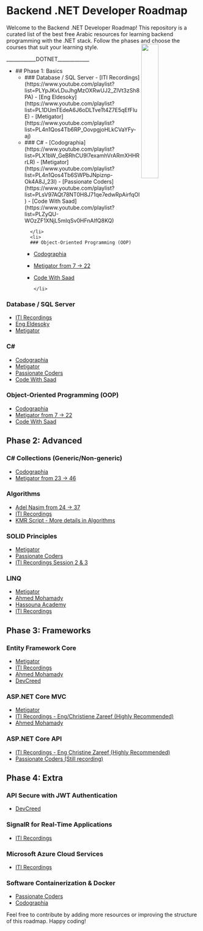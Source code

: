 # Backend .NET Developer Roadmap

Welcome to the Backend .NET Developer Roadmap! This repository is a curated list of the best free Arabic resources for learning backend programming with the .NET stack. Follow the phases and choose the courses that suit your learning style.
<img align="right" src="https://user-images.githubusercontent.com/74038190/229223263-cf2e4b07-2615-4f87-9c38-e37600f8381a.gif" width=30%>
<br>
<p>____________DOTNET_____________</p>
<ul>
  <li>
    ## Phase 1: Basics 
    <ul>
      <li>
        ### Database / SQL Server
- [ITI Recordings](https://www.youtube.com/playlist?list=PLYpJKvLDuJhgMzOXRwUJ2_ZlVt3zSh8PA)
- [Eng Eldesoky](https://www.youtube.com/playlist?list=PL1DUmTEdeA6J6oDLTveTt4Z7E5qEfFluE)
- [Metigator](https://www.youtube.com/playlist?list=PL4n1Qos4Tb6RP_OovpgjoHLkCVaYFy-aj)
      </li>
      <li>
        ### C#
- [Codographia](https://www.youtube.com/playlist?list=PLX1bW_GeBRhCU9l7examhVrARmXHHRrLR)
- [Metigator](https://www.youtube.com/playlist?list=PL4n1Qos4Tb6SWPbJNpiznp-Ok4A8J_23l)
- [Passionate Coders](https://www.youtube.com/playlist?list=PLsV97AQt78NT0H8J71qe7edwRpAirfqOI)
- [Code With Saad](https://www.youtube.com/playlist?list=PLZyQU-WOzZF1XNjL5mIqSv0HFnAlfQ8KQ)

      </li>
      <li>
      ### Object-Oriented Programming (OOP)
- [Codographia](https://www.youtube.com/playlist?list=PLX1bW_GeBRhAfq0EsDHH4YemBAd6G-H75)
- [Metigator from 7 -> 22](https://www.youtube.com/playlist?list=PL4n1Qos4Tb6SWPbJNpiznp-Ok4A8J_23l)
- [Code With Saad](https://www.youtube.com/playlist?list=PLZyQU-WOzZF3s6vZ5ekPcJ1w-7C4Iz2S5)

      </li>
    </ul>
  </li>
</ul>


### Database / SQL Server
- [ITI Recordings](https://www.youtube.com/playlist?list=PLYpJKvLDuJhgMzOXRwUJ2_ZlVt3zSh8PA)
- [Eng Eldesoky](https://www.youtube.com/playlist?list=PL1DUmTEdeA6J6oDLTveTt4Z7E5qEfFluE)
- [Metigator](https://www.youtube.com/playlist?list=PL4n1Qos4Tb6RP_OovpgjoHLkCVaYFy-aj)

### C#
- [Codographia](https://www.youtube.com/playlist?list=PLX1bW_GeBRhCU9l7examhVrARmXHHRrLR)
- [Metigator](https://www.youtube.com/playlist?list=PL4n1Qos4Tb6SWPbJNpiznp-Ok4A8J_23l)
- [Passionate Coders](https://www.youtube.com/playlist?list=PLsV97AQt78NT0H8J71qe7edwRpAirfqOI)
- [Code With Saad](https://www.youtube.com/playlist?list=PLZyQU-WOzZF1XNjL5mIqSv0HFnAlfQ8KQ)

### Object-Oriented Programming (OOP)
- [Codographia](https://www.youtube.com/playlist?list=PLX1bW_GeBRhAfq0EsDHH4YemBAd6G-H75)
- [Metigator from 7 -> 22](https://www.youtube.com/playlist?list=PL4n1Qos4Tb6SWPbJNpiznp-Ok4A8J_23l)
- [Code With Saad](https://www.youtube.com/playlist?list=PLZyQU-WOzZF3s6vZ5ekPcJ1w-7C4Iz2S5)

## Phase 2: Advanced

### C# Collections (Generic/Non-generic)
- [Codographia](https://www.youtube.com/playlist?list=PLX1bW_GeBRhBbnebNayUDYlQJRBKwZKlo)
- [Metigator from 23 -> 46](https://www.youtube.com/playlist?list=PL4n1Qos4Tb6SWPbJNpiznp-Ok4A8J_23l)

### Algorithms
- [Adel Nasim from 24 -> 37](https://www.youtube.com/playlist?list=PLCInYL3l2AajqOUW_2SwjWeMwf4vL4RSp)
- [ITI Recordings](https://drive.google.com/drive/u/0/folders/163vUyJdwJJXJfQLC2MYjI-bCDIkVf50R)
- [KMR Script - More details in Algorithms](https://www.youtube.com/watch?v=hxNi6unsrAg&list=PLL2zWZTDFZzjxarUL23ydiOgibhRipGYC)

### SOLID Principles
- [Metigator](https://www.youtube.com/playlist?list=PL4n1Qos4Tb6ThSyydEJTm7xJ3qEwE8Oyu)
- [Passionate Coders](https://www.youtube.com/playlist?list=PLsV97AQt78NRT1GmH2EJ-o-2_ILFM9feq)
- [ITI Recordings Session 2 & 3](https://www.youtube.com/playlist?list=PLYpJKvLDuJhipnhVyfDr6Mpz8NLfJ7kyc)

### LINQ
- [Metigator](https://www.youtube.com/playlist?list=PL4n1Qos4Tb6Sj1Y4xJuJoWCuqleeG2yt6)
- [Ahmed Mohamady](https://www.youtube.com/playlist?list=PLqPejUavRNTXdgLMPnCwqriZX1yZ_Kgib)
- [Hassouna Academy](https://www.youtube.com/playlist?list=PLHIfW1KZRIfnW4RDln5tzw6htvNhnkr7t)
- [ITI Recordings](https://www.youtube.com/playlist?list=PLesfn4TAj57XPaxXcGQ2mmBGyfvrvV_Aa)

## Phase 3: Frameworks

### Entity Framework Core
- [Metigator](https://www.youtube.com/playlist?list=PL4n1Qos4Tb6QZkbTWJx7wHqEABP8Pg6uv)
- [ITI Recordings](https://www.youtube.com/playlist?list=PLesfn4TAj57WisNpNGLPCS1donYYAEQSI)
- [Ahmed Mohamady](https://www.youtube.com/playlist?list=PLqPejUavRNTVSVQ5k3UUMgj3RP8Qczwve)
- [DevCreed](https://www.youtube.com/playlist?list=PL62tSREI9C-cHV28v-EqWinveTTAos8Pp)

### ASP.NET Core MVC
- [Metigator](https://www.youtube.com/playlist?list=PL4n1Qos4Tb6S-uLNUmrgCJiQXfXi5KjRJ)
- [ITI Recordings - Eng/Christiene Zareef (Highly Recommended)](https://drive.google.com/drive/u/0/folders/1HZwQYm-ME578H8ANkv9w4167NDCRWecF?fbclid=IwAR1lCISZUSWI-3cMJC7Y22yCw0iMgn_0Ra2VuSVnLTCaBWV-13e-CFUbKNg)
- [Ahmed Mohamady](https://www.youtube.com/playlist?list=PLqPejUavRNTWqGYP-f1pHkbLYdbqi_Uhg)

### ASP.NET Core API
- [ITI Recordings - Eng Christine Zareef (Highly Recommended)](https://drive.google.com/drive/folders/1YNLfeL8zJ3IGhbnhbiC5wAH66zeTQRBQ?fbclid=IwAR0gy25-yG_p71VKmnzOPau5HVSFH6c8OW5soDNhaDRu90PMuuO5s_1Z78c)
- [Passionate Coders (Still recording)](https://www.youtube.com/playlist?list=PLsV97AQt78NQ8E7cEqovH0zLYRJgJahGh)

## Phase 4: Extra

### API Secure with JWT Authentication
- [DevCreed](https://www.youtube.com/playlist?list=PL62tSREI9C-eYNE1Pyw0yv1tETs5V8WGd)

### SignalR for Real-Time Applications
- [ITI Recordings](https://www.youtube.com/playlist?list=PLesfn4TAj57WLtiWtHP1Xkel7WD6QHvpe)

### Microsoft Azure Cloud Services
- [ITI Recordings](https://www.youtube.com/playlist?list=PLY1q_4biG-lZ0FM-F1WWrcXsT2XEkJPd9)

### Software Containerization & Docker
- [Passionate Coders](https://www.youtube.com/playlist?list=PLsV97AQt78NTJTBGKI0GE3eJc2Q_SC2B-)
- [Codographia](https://www.youtube.com/playlist?list=PLX1bW_GeBRhCS2TJvGgu38P-Rf9aNXKZD)

Feel free to contribute by adding more resources or improving the structure of this roadmap. Happy coding!

